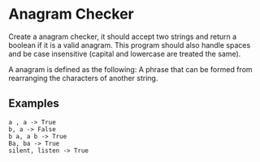 # Anagram Checker

Create a anagram checker, it should accept two strings and return a boolean if it is a valid anagram. This program should also handle spaces and be case insensitive (capital and lowercase are treated the same).

A anagram is defined as the following:
A phrase that can be formed from rearranging the characters of another string. 

## Examples

```
a , a -> True
b, a -> False
b a, a b -> True
Ba, ba -> True
silent, listen -> True
```